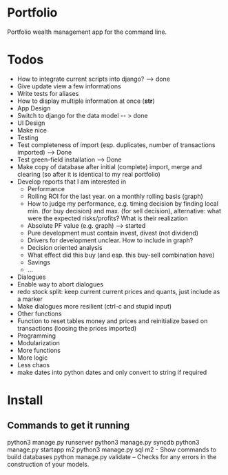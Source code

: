 Portfolio
=========

Portfolio wealth management app for the command line.

Todos
=====
* How to integrate current scripts into django? --> done
* Give update view a few informations
* Write tests for aliases
* How to display multiple information at once (__str__)
* App Design
 * Switch to django for the data model -- > done
* UI Design
 * Make nice
* Testing
 * Test completeness of import (esp. duplicates, number of transactions imported) --> Done
 * Test green-field installation --> Done
 * Make copy of database after initial (complete) import, merge and clearing (so after it is identical to my real portfolio)
* Develop reports that I am interested in
  * Performance
   * Rolling ROI for the last year. on a monthly rolling basis (graph)
   * How to judge my performance, e.g. timing decision by finding local min. (for buy decision) and max. (for sell decision), alternative: what were the expected risks/profits? What is their realization
   * Absolute PF value (e.g. graph) --> started
    * Pure development must contain invest, divest (not dividend)
    * Drivers for development unclear. How to include in graph?
   * Decision oriented analysis
    * What effect did this buy (and esp. this buy-sell combination have)
  * Savings
  * ...
* Dialogues
 * Enable way to abort dialogues
 * redo stock split: keep current current prices and quants, just include as a marker
 * Make dialogues more resilient (ctrl-c and stupid input) 
* Other functions
 * Function to reset tables money and prices and reinitialize based on transactions (loosing the prices imported)
* Programming
 * Modularization
 * More functions
 * More logic
 * Less chaos
 * make dates into python dates and only convert to string if required

Install
===
Commands to get it running
---
python3 manage.py runserver
python3 manage.py syncdb
python3 manage.py startapp m2
python3 manage.py sql m2 - Show commands to build databases
python manage.py validate – Checks for any errors in the construction of your models.
